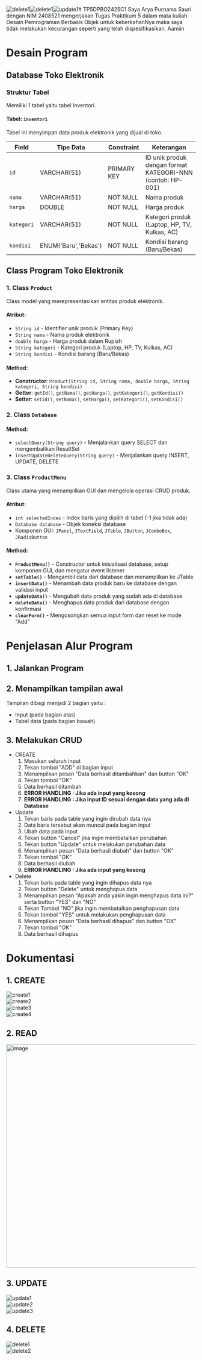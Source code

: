 ![delete1](https://github.com/user-attachments/assets/c1903e77-2ed9-490f-82a8-7b3c688f9621)![delete1](https://github.com/user-attachments/assets/85d34fd3-1fe8-46f5-8309-a27d04343fb2)![update1](https://github.com/user-attachments/assets/cd4c0ec0-68e6-4c16-8b75-68e266c50bbc)# TP5DPBO2425C1
Saya Arya Purnama Sauri dengan NIM 2408521 mengerjakan Tugas Praktikum 5 dalam mata kuliah Desain Pemrograman Berbasis Objek untuk keberkahanNya maka saya tidak melakukan kecurangan seperti yang telah dispesifikasikan. Aamiin

# Desain Program

## Database Toko Elektronik

### Struktur Tabel
Memiliki 1 tabel yaitu tabel Inventori.

#### Tabel: `inventori`
Tabel ini menyimpan data produk elektronik yang dijual di toko.


| Field        | Tipe Data             | Constraint   | Keterangan                                                   |
|-------       |-----------            |------------  |------------                                                  |
| `id`         | VARCHAR(51)           | PRIMARY KEY  | ID unik produk dengan format KATEGORI-NNN (contoh: HP-001)   |
| `nama`       | VARCHAR(51)           | NOT NULL     | Nama produk                                                  |
| `harga`      | DOUBLE                | NOT NULL     | Harga produk                                                 |
| `kategori`   | VARCHAR(51)           | NOT NULL     | Kategori produk (Laptop, HP, TV, Kulkas, AC)                 |
| `kondisi`    | ENUM('Baru','Bekas')  | NOT NULL     | Kondisi barang (Baru/Bekas)                                  |

##  Class Program Toko Elektronik

### 1. Class `Product`
Class model yang merepresentasikan entitas produk elektronik.

#### Atribut:
- `String id` - Identifier unik produk (Primary Key)
- `String nama` - Nama produk elektronik
- `double harga` - Harga produk dalam Rupiah
- `String kategori` - Kategori produk (Laptop, HP, TV, Kulkas, AC)
- `String kondisi` - Kondisi barang (Baru/Bekas)

#### Method:
- **Constructor**: `Product(String id, String nama, double harga, String kategori, String kondisi)`
- **Getter**: `getId()`, `getNama()`, `getHarga()`, `getKategori()`, `getKondisi()`
- **Setter**: `setId()`, `setNama()`, `setHarga()`, `setKategori()`, `setKondisi()`

### 2. Class `Database`

#### Method:
- `selectQuery(String query)` - Menjalankan query SELECT dan mengembalikan ResultSet
- `insertUpdateDeleteQuery(String query)` - Menjalankan query INSERT, UPDATE, DELETE

### 3. Class `ProductMenu`
Class utama yang menampilkan GUI dan mengelola operasi CRUD produk.

#### Atribut:
- `int selectedIndex` - Index baris yang dipilih di tabel (-1 jika tidak ada)
- `Database database` - Objek koneksi database
- Komponen GUI: `JPanel`, `JTextField`, `JTable`, `JButton`, `JComboBox`, `JRadioButton`

#### Method:
- **`ProductMenu()`** - Constructor untuk inisialisasi database, setup komponen GUI, dan mengatur event listener
- **`setTable()`** - Mengambil data dari database dan menampilkan ke JTable
- **`insertData()`** - Menambah data produk baru ke database dengan validasi input
- **`updateData()`** - Mengubah data produk yang sudah ada di database
- **`deleteData()`** - Menghapus data produk dari database dengan konfirmasi
- **`clearForm()`** - Mengosongkan semua input form dan reset ke mode "Add"

# Penjelasan Alur Program
## 1. Jalankan Program
## 2. Menampilkan tampilan awal 
   Tampilan dibagi menjadi 2 bagian yaitu :
 - Input (pada bagian atas) 
 - Tabel data (pada bagian bawah)
## 3. Melakukan CRUD
   * CREATE
      1. Masukan seluruh input
      2. Tekan tombol "ADD" di bagian input
      3. Menampilkan pesan "Data berhasil ditambahkan" dan button "OK"
      3. Tekan tombol "OK"
      4. Data berhasil ditambah
      5. **ERROR HANDLING : Jika ada input yang kosong**
      5. **ERROR HANDLING : Jika input ID sesuai dengan data yang ada di Database**
   * Update
      1. Tekan baris pada table yang ingin dirubah data nya
      2. Data baris tersebut akan muncul pada bagian input
      3. Ubah data pada input
      4. Tekan button "Cancel" jika ingin membatalkan perubahan
      5. Tekan button "Update" untuk melakukan perubahan data
      6. Menampilkan pesan "Data berhasil diubah" dan button "OK"
      7. Tekan tombol "OK"
      8. Data berhasil diubah
      9. **ERROR HANDLING  : Jika ada input yang kosong**
   * Delete
      1. Tekan baris pada table yang ingin dihapus data nya
      2. Tekan button "Delete" untuk menghapus data
      3. Menampilkan pesan "Apakah anda yakin ingin menghapus data ini?" serta button "YES" dan "NO"
      4. Tekan Tombol "NO" jika ingin membatalkan penghapusan data
      5. Tekan tombol "YES" untuk melakukan penghapusan data
      6. Menampilkan pesan "Data berhasil dihapus" dan button "OK"
      7. Tekan tombol "OK"
      8. Data berhasil dihapus

# Dokumentasi
## 1. CREATE
![create1](https://github.com/user-attachments/assets/82d690ce-07c5-442d-a74b-bad746e66a7e)<br>
![create2](https://github.com/user-attachments/assets/ee210af5-c018-486f-ba11-4f2cdc76ad7f)<br>
![create3](https://github.com/user-attachments/assets/2fef93c1-20be-4892-b8a2-21affaf5e47d)<br>
![create4](https://github.com/user-attachments/assets/21dfaf0b-880d-4dbe-af24-a9f5e1183a4d)<br>

## 2. READ
<img width="686" height="593" alt="image" src="https://github.com/user-attachments/assets/4288e0d1-e5bd-464c-95ab-1f90842afbb6" /><br>

## 3. UPDATE
![update1](https://github.com/user-attachments/assets/b71b05fc-1e87-4396-88c7-bc091c239fad)<br>
![update2](https://github.com/user-attachments/assets/c0538ee7-eed2-4c87-8fba-dbf1a3fa6470)<br>
![update3](https://github.com/user-attachments/assets/3a4afa33-d931-48ba-91e7-6ac88a901e1b)<br>

## 4. DELETE
![delete1](https://github.com/user-attachments/assets/9cb2de49-fd60-473c-b762-a67e78b78c08)<br>
![delete2](https://github.com/user-attachments/assets/a3f01851-edbe-48c5-b600-d85500cccb9a)<br>


